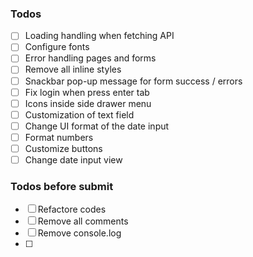 ### Todos

- [ ] Loading handling when fetching API
- [ ] Configure fonts
- [ ] Error handling pages and forms
- [ ] Remove all inline styles
- [ ] Snackbar pop-up message for form success / errors
- [ ] Fix login when press enter tab
- [ ] Icons inside side drawer menu
- [ ] Customization of text field
- [ ] Change UI format of the date input
- [ ] Format numbers
- [ ] Customize buttons
- [ ] Change date input view

### Todos before submit

- [ ] Refactore codes
- [ ] Remove all comments
- [ ] Remove console.log
- [ ]
